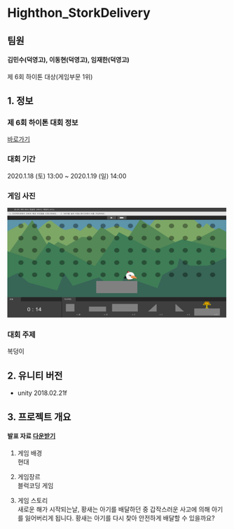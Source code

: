 # Highthon_StorkDelivery

## 팀원
#### 김민수(덕영고), 이동현(덕영고), 임재한(덕영고)

제 6회 하이톤 대상(게임부문 1위)<br/>

## 1. 정보

### 제 6회 하이톤 대회 정보
[바로가기](https://www.facebook.com/plugins/post.php?href=https%3A%2F%2Fwww.facebook.com%2Fhighthon%2Fposts%2F468121193874288)

### 대회 기간
2020.1.18 (토) 13:00 ~ 2020.1.19 (일) 14:00

### 게임 사진
<img src="https://github.com/gksmfahd78/Highthon_StorkDelivery/blob/master/Public/img/gam2.png" width="500px" height="250">

### 대회 주제
복덩이

## 2. 유니티 버전
* unity 2018.02.21f

## 3. 프로젝트 개요
#### 발표 자료 [다운받기](https://github.com/gksmfahd78/Highthon_StorkDelivery/blob/master/Public/ppt/3%EB%AA%85%EA%B0%99%EC%9D%802%EB%AA%85.pptx)

1. 게임 배경<br/>
현대<br/>

2. 게임장르<br/>
블럭코딩 게임<br/>

3. 게임 스토리<br/>
새로운 해가 시작되는날, 황새는 아기를 배달하던 중 갑작스러운 사고에 의해 아기를 잃어버리게 됩니다. 황새는 아기를 다시 찾아 안전하게 배달할 수 있을까요?<br/>
